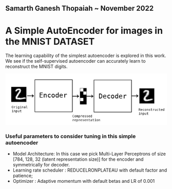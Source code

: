 ## Samarth Ganesh Thopaiah ~ November 2022

# A Simple AutoEncoder for images in the MNIST DATASET 

The learning capability of the simplest autoencoder is explored in this work. We see if the self-supervised autoencoder can accurately learn to reconstruct the MNIST digits. 

![AutoEncoder1](images\MNSIT_AC.jpg)

### Useful parameters to consider tuning in this simple autoencoder 
- Model Architecture: In this case we pick Multi-Layer Perceptrons of size [784, 128, 32 (latent representation size)] for the encoder and symmetrically for decoder. 
- Learning rate scheduler : REDUCELRONPLATEAU with default factor and patience; 
- Optimizer : Adaptive momentum with default betas and LR of 0.001